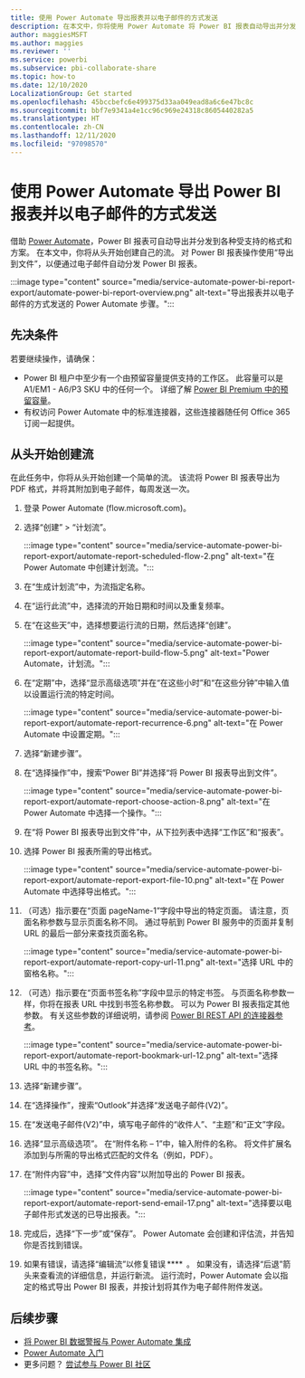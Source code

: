 ```yaml
---
title: 使用 Power Automate 导出报表并以电子邮件的方式发送
description: 在本文中，你将使用 Power Automate 将 Power BI 报表自动导出并分发到各种受支持的格式和方案。
author: maggiesMSFT
ms.author: maggies
ms.reviewer: ''
ms.service: powerbi
ms.subservice: pbi-collaborate-share
ms.topic: how-to
ms.date: 12/10/2020
LocalizationGroup: Get started
ms.openlocfilehash: 45bccbefc6e499375d33aa049ead8a6c6e47bc8c
ms.sourcegitcommit: bbf7e9341a4e1cc96c969e24318c8605440282a5
ms.translationtype: HT
ms.contentlocale: zh-CN
ms.lasthandoff: 12/11/2020
ms.locfileid: "97098570"
---
```

# <a name="export-and-email-a-power-bi-report-with-power-automate"></a>使用 Power Automate 导出 Power BI 报表并以电子邮件的方式发送

借助 [Power Automate](/power-automate/getting-started)，Power BI 报表可自动导出并分发到各种受支持的格式和方案。 在本文中，你将从头开始创建自己的流。 对 Power BI 报表操作使用“导出到文件”，以便通过电子邮件自动分发 Power BI 报表。

:::image type="content" source="media/service-automate-power-bi-report-export/automate-power-bi-report-overview.png" alt-text="导出报表并以电子邮件的方式发送的 Power Automate 步骤。":::

## <a name="prerequisites"></a>先决条件  

若要继续操作，请确保：

- Power BI 租户中至少有一个由预留容量提供支持的工作区。 此容量可以是 A1/EM1 - A6/P3 SKU 中的任何一个。 详细了解 [Power BI Premium 中的预留容量](../admin/service-premium-what-is.md)。
- 有权访问 Power Automate 中的标准连接器，这些连接器随任何 Office 365 订阅一起提供。

## <a name="create-a-flow-from-scratch"></a>从头开始创建流 

在此任务中，你将从头开始创建一个简单的流。 该流将 Power BI 报表导出为 PDF 格式，并将其附加到电子邮件，每周发送一次。  

1. 登录 Power Automate (flow.microsoft.com)。
2. 选择“创建” > “计划流”。 

    :::image type="content" source="media/service-automate-power-bi-report-export/automate-report-scheduled-flow-2.png" alt-text="在 Power Automate 中创建计划流。":::

3. 在“生成计划流”中，为流指定名称。 
4. 在“运行此流”中，选择流的开始日期和时间以及重复频率。
5. 在“在这些天”中，选择想要运行流的日期，然后选择“创建”。

    :::image type="content" source="media/service-automate-power-bi-report-export/automate-report-build-flow-5.png" alt-text="Power Automate，计划流。":::

6. 在“定期”中，选择“显示高级选项”并在“在这些小时”和“在这些分钟”中输入值以设置运行流的特定时间。
 
    :::image type="content" source="media/service-automate-power-bi-report-export/automate-report-recurrence-6.png" alt-text="在 Power Automate 中设置定期。":::

7. 选择“新建步骤”。
8. 在“选择操作”中，搜索“Power BI”并选择“将 Power BI 报表导出到文件”。
 
    :::image type="content" source="media/service-automate-power-bi-report-export/automate-report-choose-action-8.png" alt-text="在 Power Automate 中选择一个操作。":::

9. 在“将 Power BI 报表导出到文件”中，从下拉列表中选择“工作区”和“报表”。
10. 选择 Power BI 报表所需的导出格式。
 
    :::image type="content" source="media/service-automate-power-bi-report-export/automate-report-export-file-10.png" alt-text="在 Power Automate 中选择导出格式。":::

11. （可选）指示要在“页面 pageName-1”字段中导出的特定页面。 请注意，页面名称参数与显示页面名称不同。 通过导航到 Power BI 服务中的页面并复制 URL 的最后一部分来查找页面名称。
 
     :::image type="content" source="media/service-automate-power-bi-report-export/automate-report-copy-url-11.png" alt-text="选择 URL 中的窗格名称。":::

12. （可选）指示要在“页面书签名称”字段中显示的特定书签。 与页面名称参数一样，你将在报表 URL 中找到书签名称参数。 可以为 Power BI 报表指定其他参数。 有关这些参数的详细说明，请参阅 [Power BI REST API 的连接器参考](/connectors/powerbi/#export-to-file-for-power-bi-reports)。

    :::image type="content" source="media/service-automate-power-bi-report-export/automate-report-bookmark-url-12.png" alt-text="选择 URL 中的书签名称。":::

13. 选择“新建步骤”。
14. 在“选择操作”，搜索“Outlook”并选择“发送电子邮件(V2)”。
15. 在“发送电子邮件(V2)”中，填写电子邮件的“收件人”、“主题”和“正文”字段。
16. 选择“显示高级选项”。 在“附件名称 – 1”中，输入附件的名称。 将文件扩展名添加到与所需的导出格式匹配的文件名（例如，PDF）。
17. 在“附件内容”中，选择“文件内容”以附加导出的 Power BI 报表。  
 
    :::image type="content" source="media/service-automate-power-bi-report-export/automate-report-send-email-17.png" alt-text="选择要以电子邮件形式发送的已导出报表。":::

18. 完成后，选择“下一步”或“保存”。 Power Automate 会创建和评估流，并告知你是否找到错误。
1. 如果有错误，请选择“编辑流”以修复错误 ****  。 如果没有，请选择“后退”箭头来查看流的详细信息，并运行新流。
    运行流时，Power Automate 会以指定的格式导出 Power BI 报表，并按计划将其作为电子邮件附件发送。  

## <a name="next-steps"></a>后续步骤

- [将 Power BI 数据警报与 Power Automate 集成](service-flow-integration.md)
- [Power Automate 入门](/power-automate/getting-started/)
- 更多问题？ [尝试参与 Power BI 社区](https://community.powerbi.com/)
